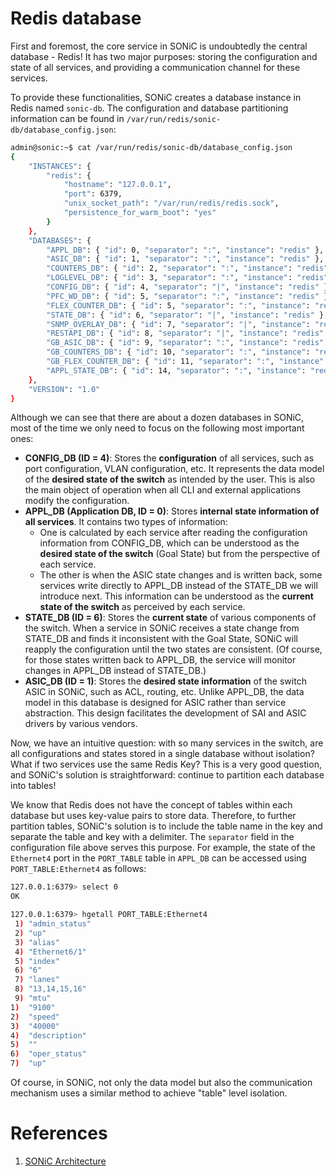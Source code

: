 # Redis database

First and foremost, the core service in SONiC is undoubtedly the central database - Redis! It has two major purposes: storing the configuration and state of all services, and providing a communication channel for these services.

To provide these functionalities, SONiC creates a database instance in Redis named `sonic-db`. The configuration and database partitioning information can be found in `/var/run/redis/sonic-db/database_config.json`:

```bash
admin@sonic:~$ cat /var/run/redis/sonic-db/database_config.json
{
    "INSTANCES": {
        "redis": {
            "hostname": "127.0.0.1",
            "port": 6379,
            "unix_socket_path": "/var/run/redis/redis.sock",
            "persistence_for_warm_boot": "yes"
        }
    },
    "DATABASES": {
        "APPL_DB": { "id": 0, "separator": ":", "instance": "redis" },
        "ASIC_DB": { "id": 1, "separator": ":", "instance": "redis" },
        "COUNTERS_DB": { "id": 2, "separator": ":", "instance": "redis" },
        "LOGLEVEL_DB": { "id": 3, "separator": ":", "instance": "redis" },
        "CONFIG_DB": { "id": 4, "separator": "|", "instance": "redis" },
        "PFC_WD_DB": { "id": 5, "separator": ":", "instance": "redis" },
        "FLEX_COUNTER_DB": { "id": 5, "separator": ":", "instance": "redis" },
        "STATE_DB": { "id": 6, "separator": "|", "instance": "redis" },
        "SNMP_OVERLAY_DB": { "id": 7, "separator": "|", "instance": "redis" },
        "RESTAPI_DB": { "id": 8, "separator": "|", "instance": "redis" },
        "GB_ASIC_DB": { "id": 9, "separator": ":", "instance": "redis" },
        "GB_COUNTERS_DB": { "id": 10, "separator": ":", "instance": "redis" },
        "GB_FLEX_COUNTER_DB": { "id": 11, "separator": ":", "instance": "redis" },
        "APPL_STATE_DB": { "id": 14, "separator": ":", "instance": "redis" }
    },
    "VERSION": "1.0"
}
```

Although we can see that there are about a dozen databases in SONiC, most of the time we only need to focus on the following most important ones:

- **CONFIG_DB (ID = 4)**: Stores the **configuration** of all services, such as port configuration, VLAN configuration, etc. It represents the data model of the **desired state of the switch** as intended by the user. This is also the main object of operation when all CLI and external applications modify the configuration.
- **APPL_DB (Application DB, ID = 0)**: Stores **internal state information of all services**. It contains two types of information:
  - One is calculated by each service after reading the configuration information from CONFIG_DB, which can be understood as the **desired state of the switch** (Goal State) but from the perspective of each service.
  - The other is when the ASIC state changes and is written back, some services write directly to APPL_DB instead of the STATE_DB we will introduce next. This information can be understood as the **current state of the switch** as perceived by each service.
- **STATE_DB (ID = 6)**: Stores the **current state** of various components of the switch. When a service in SONiC receives a state change from STATE_DB and finds it inconsistent with the Goal State, SONiC will reapply the configuration until the two states are consistent. (Of course, for those states written back to APPL_DB, the service will monitor changes in APPL_DB instead of STATE_DB.)
- **ASIC_DB (ID = 1)**: Stores the **desired state information** of the switch ASIC in SONiC, such as ACL, routing, etc. Unlike APPL_DB, the data model in this database is designed for ASIC rather than service abstraction. This design facilitates the development of SAI and ASIC drivers by various vendors.

Now, we have an intuitive question: with so many services in the switch, are all configurations and states stored in a single database without isolation? What if two services use the same Redis Key? This is a very good question, and SONiC's solution is straightforward: continue to partition each database into tables!

We know that Redis does not have the concept of tables within each database but uses key-value pairs to store data. Therefore, to further partition tables, SONiC's solution is to include the table name in the key and separate the table and key with a delimiter. The `separator` field in the configuration file above serves this purpose. For example, the state of the `Ethernet4` port in the `PORT_TABLE` table in `APPL_DB` can be accessed using `PORT_TABLE:Ethernet4` as follows:

```bash
127.0.0.1:6379> select 0
OK

127.0.0.1:6379> hgetall PORT_TABLE:Ethernet4
 1) "admin_status"
 2) "up"
 3) "alias"
 4) "Ethernet6/1"
 5) "index"
 6) "6"
 7) "lanes"
 8) "13,14,15,16"
 9) "mtu"
1)  "9100"
2)  "speed"
3)  "40000"
4)  "description"
5)  ""
6)  "oper_status"
7)  "up"
```

Of course, in SONiC, not only the data model but also the communication mechanism uses a similar method to achieve "table" level isolation.

# References

1. [SONiC Architecture][SONiCArch]

[SONiCArch]: https://github.com/sonic-net/SONiC/wiki/Architecture